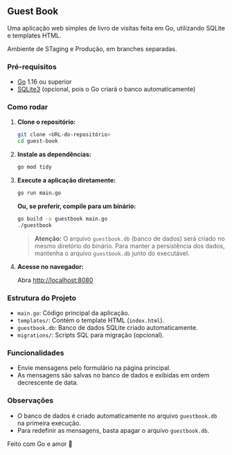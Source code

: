 ## Guest Book

Uma aplicação web simples de livro de visitas feita em Go, utilizando SQLite e templates HTML.

Ambiente de STaging e Produção, em branches separadas.

### Pré-requisitos

- [Go](https://golang.org/dl/) 1.16 ou superior
- [SQLite3](https://www.sqlite.org/download.html) (opcional, pois o Go criará o banco automaticamente)

### Como rodar

1. **Clone o repositório:**

   ```sh
   git clone <URL-do-repositório>
   cd guest-book
   ```

2. **Instale as dependências:**

   ```sh
   go mod tidy
   ```

3. **Execute a aplicação diretamente:**

   ```sh
   go run main.go
   ```

   **Ou, se preferir, compile para um binário:**

   ```sh
   go build -o guestbook main.go
   ./guestbook
   ```

   > **Atenção:** O arquivo `guestbook.db` (banco de dados) será criado no mesmo diretório do binário. Para manter a persistência dos dados, mantenha o arquivo `guestbook.db` junto do executável.

4. **Acesse no navegador:**

   Abra [http://localhost:8080](http://localhost:8080)

### Estrutura do Projeto

- `main.go`: Código principal da aplicação.
- `templates/`: Contém o template HTML (`index.html`).
- `guestbook.db`: Banco de dados SQLite criado automaticamente.
- `migrations/`: Scripts SQL para migração (opcional).

### Funcionalidades

- Envie mensagens pelo formulário na página principal.
- As mensagens são salvas no banco de dados e exibidas em ordem decrescente de data.

### Observações

- O banco de dados é criado automaticamente no arquivo `guestbook.db` na primeira execução.
- Para redefinir as mensagens, basta apagar o arquivo `guestbook.db`.


Feito com Go e amor 💚
